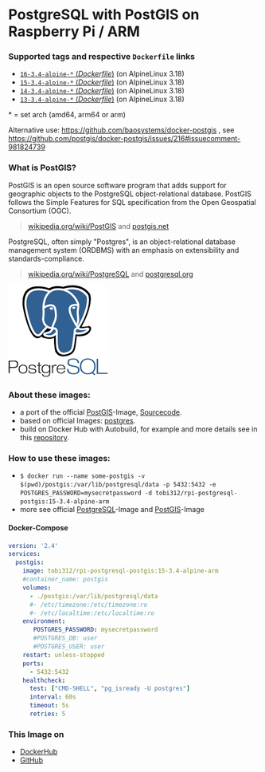 # PostgreSQL with PostGIS on Raspberry Pi / ARM

### Supported tags and respective `Dockerfile` links
-	[`16-3.4-alpine-*` (*Dockerfile*)](https://github.com/Tob1as/docker-postgresql-postgis/blob/master/alpine.Dockerfile) (on AlpineLinux 3.18)
-	[`15-3.4-alpine-*` (*Dockerfile*)](https://github.com/Tob1as/docker-postgresql-postgis/blob/master/alpine.Dockerfile) (on AlpineLinux 3.18)
-	[`14-3.4-alpine-*` (*Dockerfile*)](https://github.com/Tob1as/docker-postgresql-postgis/blob/master/alpine.Dockerfile) (on AlpineLinux 3.18)
-	[`13-3.4-alpine-*` (*Dockerfile*)](https://github.com/Tob1as/docker-postgresql-postgis/blob/master/alpine.Dockerfile) (on AlpineLinux 3.18)

\* = set arch (amd64, arm64 or arm)  
  
Alternative use: https://github.com/baosystems/docker-postgis , see https://github.com/postgis/docker-postgis/issues/216#issuecomment-981824739

### What is PostGIS?
PostGIS is an open source software program that adds support for geographic objects to the PostgreSQL object-relational database. PostGIS follows the Simple Features for SQL specification from the Open Geospatial Consortium (OGC).
> [wikipedia.org/wiki/PostGIS](https://en.wikipedia.org/wiki/PostGIS) and [postgis.net](http://postgis.net/)

PostgreSQL, often simply "Postgres", is an object-relational database management system (ORDBMS) with an emphasis on extensibility and standards-compliance.
> [wikipedia.org/wiki/PostgreSQL](https://en.wikipedia.org/wiki/PostgreSQL) and [postgresql.org](https://www.postgresql.org/)

![logo](https://raw.githubusercontent.com/docker-library/docs/master/postgres/logo.png)

### About these images:
* a port of the official [PostGIS](https://hub.docker.com/r/postgis/postgis)-Image, [Sourcecode](https://github.com/postgis/docker-postgis).
* based on official Images: [postgres](https://hub.docker.com/_/postgres).  
* build on Docker Hub with Autobuild, for example and more details see in this [repository](https://github.com/Tob1asDocker/dockerhubhooksexample).

### How to use these images:

* ``` $ docker run --name some-postgis -v $(pwd)/postgis:/var/lib/postgresql/data -p 5432:5432 -e POSTGRES_PASSWORD=mysecretpassword -d tobi312/rpi-postgresql-postgis:15-3.4-alpine-arm ```
* more see official [PostgreSQL](https://hub.docker.com/_/postgres)-Image and [PostGIS](https://hub.docker.com/r/postgis/postgis)-Image

#### Docker-Compose

```yaml
version: '2.4'
services:
  postgis:
    image: tobi312/rpi-postgresql-postgis:15-3.4-alpine-arm
    #container_name: postgis
    volumes:
      - ./postgis:/var/lib/postgresql/data
      #- /etc/timezone:/etc/timezone:ro
      #- /etc/localtime:/etc/localtime:ro
    environment:
       POSTGRES_PASSWORD: mysecretpassword
       #POSTGRES_DB: user
       #POSTGRES_USER: user
    restart: unless-stopped
    ports:
      - 5432:5432
    healthcheck:
      test: ["CMD-SHELL", "pg_isready -U postgres"]
      interval: 60s
      timeout: 5s
      retries: 5
```

### This Image on
* [DockerHub](https://hub.docker.com/r/tobi312/rpi-postgresql-postgis/)
* [GitHub](https://github.com/Tob1as/docker-postgresql-postgis)
